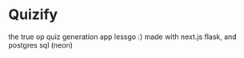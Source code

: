 # Quizify
the true op quiz generation app lessgo :)
made with next.js flask, and postgres sql (neon)
